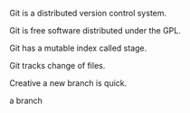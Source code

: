 Git is a distributed version control system.

Git is free software distributed under the GPL.

Git has a mutable index called stage.

Git tracks change of files.

Creative a new branch is quick.

a branch